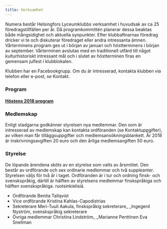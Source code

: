 ```yaml
---
title: Verksamhet
---
```

Numera består Helsingfors Lyceumklubbs verksamhet i huvudsak av ca 25 föredragstillfällen per år.  Då programkommittén planerar dessa beaktas både mångsidighet och aktuella synpunkter. Efter klubbaftnarnas föredrag dricker vi te och diskuterar föredraget eller andra intressanta ämnen. Vårterminens program ges ut i början av januari och höstterminens i början av september. Vårterminen avslutas med en traditionell utfärd till något kulturhistoriskt intressant mål och i slutet av höstterminen firas en gemensam julfest i klubblokalen. 

Klubben har en Facebookgrupp. Om du är intresserad, kontakta klubben via telefon eller e-post, se Kontakt.

<h3 id="program">Program</h3>

#### [Höstens 2018 program](/assets/lk-program-höst2018-webb.pdf)

<h3 id="membership">Medlemskap</h3>

Enligt stadgarna godkänner styrelsen nya medlemmar. Den som är intresserad av medlemskap kan kontakta ordföranden (se Kontaktuppgifter), av vilken man får tilläggsuppgifter och medlemsansökningsblankett. År 2018 är inskrivningsavgiften 20 euro och den årliga medlemsavgiften 50 euro.

<h3 id="administration">Styrelse</h3>

De löpande ärendena sköts av en styrelse som valts av årsmötet. Den består av ordförande och sex ordinarie medlemmar och två suppleanter. Styrelsen väljs för två år i taget. Ordföranden är i tur och ordning finsk- och svenskspråkig, därtill är hälften av styrelsens medlemmar finskspråkiga och hälften svenskspråkiga. ruotsinkielisiä.

* Ordförande
  		Benita Tallqvist
* Vice ordförande
  		Kristina Kahlas-Capodistrias
* Sekreterare
  		Meri-Tuuli Aakula, finskspråkig sekreterare_
  		_Ingegerd Nyström, svenskspråkig sekreterare
* Övriga medlemmar
  		Christina Lindström_
  		_Marianne Penttinen
  		Eva Snellman
